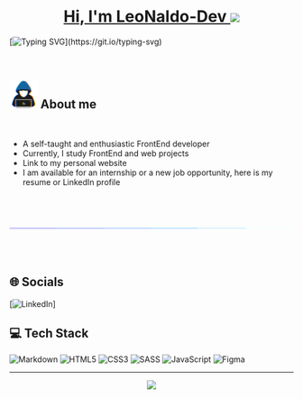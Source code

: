 [<h1 align="center"><b>Hi, I'm LeoNaldo-Dev </b><img src="https://media.giphy.com/media/hvRJCLFzcasrR4ia7z/giphy.gif" width="35"></h1>](html)

[![Typing SVG](https://readme-typing-svg.demolab.com?font=Fira+Code&weight=600&size=26&pause=1000&color=30F714&background=703BE2BE&center=true&vCenter=true&width=435&lines=I'm+LeoNaldo+Figura;FrontEnd+Developer;Nice+to+meet+you..)](https://git.io/typing-svg)

[<br>](html)

## [<picture><img src = "https://raw.githubusercontent.com/AJ-Derteano/assets/main/about_me.gif" width = 50px></picture>](html) **About me**

<!-- <picture> <img align="right" src="https://raw.githubusercontent.com/AJ-Derteano/assets/main/Right_Side.gif" width = 250px></picture> -->

[<br>](html)

- A self-taught and enthusiastic FrontEnd developer
- Currently, I study FrontEnd and web projects
- Link to my personal website
- I am available for an internship or a new job opportunity, here is my resume or LinkedIn profile

[<br>](html)[<br>](html)

[<img src="https://raw.githubusercontent.com/AJ-Derteano/assets/main/line.gif">](html)[<br>](html)[<br>](html)

<br>

## 🌐 Socials

[![LinkedIn](https://img.shields.io/badge/LinkedIn-%230077B5.svg?&style=for-the-badge&logo=linkedin&logoColor=white)]

## 💻 Tech Stack

![Markdown](https://img.shields.io/badge/markdown-%23000000.svg?style=for-the-badge&logo=markdown&logoColor=white)
![HTML5](https://img.shields.io/badge/html5-%23E34F26.svg?style=for-the-badge&logo=html5&logoColor=white)
![CSS3](https://img.shields.io/badge/css3-%231572B6.svg?style=for-the-badge&logo=css3&logoColor=white)
![SASS](https://img.shields.io/badge/SASS-hotpink.svg?style=for-the-badge&logo=SASS&logoColor=white)
![JavaScript](https://img.shields.io/badge/javascript-%23323330.svg?style=for-the-badge&logo=javascript&logoColor=%23F7DF1E)
![Figma](https://img.shields.io/badge/figma-%23F24E1E.svg?style=for-the-badge&logo=figma&logoColor=white)

---

<div align="center">

  <img src="https://visitcount.itsvg.in/api?id=leonaldo999&label=Profile%20Views&color=8&icon=5&pretty=true" />

</div>

<!-- # Stats -->
